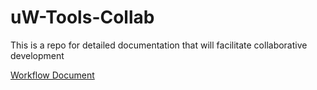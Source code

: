 # uW-Tools-Collab
This is a repo for detailed documentation that will facilitate collaborative development

[Workflow Document](https://docs.google.com/document/d/1ntgc3AY9EaR3zjaJRvCSMQKr7D8VRFs_rddy05GBVvQ/edit#heading=h.yg5ibgf4jh22)
